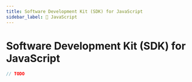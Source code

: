 ```yaml
---
title: Software Development Kit (SDK) for JavaScript
sidebar_label: 🚧 JavaScript
---
```


# Software Development Kit (SDK) for JavaScript

```javascript
// TODO
```
